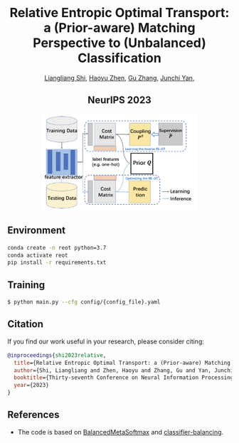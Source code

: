 <br />
<p align="center">
    <h1 align="center">
        Relative Entropic Optimal Transport: a (Prior-aware) Matching Perspective to (Unbalanced) Classification
    </h1>
    <p align="center">
        <a href="">Liangliang Shi</a>,
        <a href="https://www.haoyuzhen.com">Haoyu Zhen</a>,
        <a href="https://www.gu-zhang.com">Gu Zhang</a>,
        <a href="https://thinklab.sjtu.edu.cn">Junchi Yan</a>,
    </p>
    <h2 align="center">
        NeurIPS 2023
    </h2>
    <p align="center">
        <img src="figs/pipeline.png" alt="Logo" width="70%">
    </p>
</p>

## Environment

```bash
conda create -n reot python=3.7
conda activate reot
pip install -r requirements.txt
```

## Training

```bash
$ python main.py --cfg config/{config_file}.yaml
```

## Citation

If you find our work useful in your research, please consider citing:

```bibtex
@inproceedings{shi2023relative,
  title={Relative Entropic Optimal Transport: a (Prior-aware) Matching Perspective to (Unbalanced) Classification},
  author={Shi, Liangliang and Zhen, Haoyu and Zhang, Gu and Yan, Junchi},
  booktitle={Thirty-seventh Conference on Neural Information Processing Systems},
  year={2023}
}
```

## References
- The code is based on [BalancedMetaSoftmax]() and [classifier-balancing](https://github.com/facebookresearch/classifier-balancing).